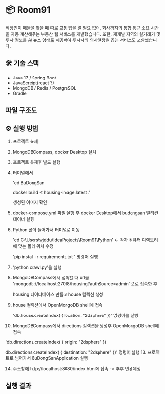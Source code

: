 # 📦 Room91

직장인이 매물을 찾을 때 따로 교통 앱을 열 필요 없이, 회사까지의 통합 통근 소요 시간을 자동 계산해주는 부동산 웹 서비스를 개발했습니다.
또한, 재개발 지역의 실거래가 및 투자 정보를 AI 뉴스 형태로 제공하여 투자자의 의사결정을 돕는 서비스도 포함했습니다.

## 🛠 기술 스택
- Java 17 / Spring Boot
- JavaScreipt(react ?)
- MongoDB / Redis / PostgreSQL
- Gradle

## 파일 구조도



## ⚙️ 실행 방법

1. 프로젝트 복제

2. MongoDBCompass, docker Desktop 설치

3. 프로젝트 복제후 빌드 실행

4. 터미널에서 

   'cd BuDongSan 

   docker build -t housing-image:latest .'

   생성된 이미지 확인

6. docker-compose.yml 파일 실행 후 docker Desktop에서 budongsan 멀티컨테이너 실행

7. Python 폴더 들어가서 터미널로 이동

   'cd C:\Users\wjddu\IdeaProjects\Room91\Python' <- 각자 컴퓨터 디렉토리에 맞는 폴더 위치 수정
   
   'pip install -r requirements.txt ' 명령어 실행
9. 'python crawl.py'을 실행

10. MongoDBCompass에서 접속할 때 url을 'mongodb://localhost:27018/housing?authSource=admin' 으로 접속한 후 

    housing 데이터베이스 만들고 house 컬렉션 생성

11. house 컬렉션에서  OpenMongoDB shell에 접속

    'db.house.createIndex( { location: "2dsphere" })' 명령어를 실행

12. MongoDBCompass에서 directions 컬렉션을 생성후 OpenMongoDB shell에 접속
   
   'db.directions.createIndex( { origin: "2dsphere" })
   
   db.directions.createIndex( { destination: "2dsphere" })' 
   명령어 실행
13. 프로젝트로 넘어가서 BuDongSanApplication 실행

14. 주소창에 http://localhost:8080/index.html에 접속 -> 추후 변경예정
   
## 실행 결과
